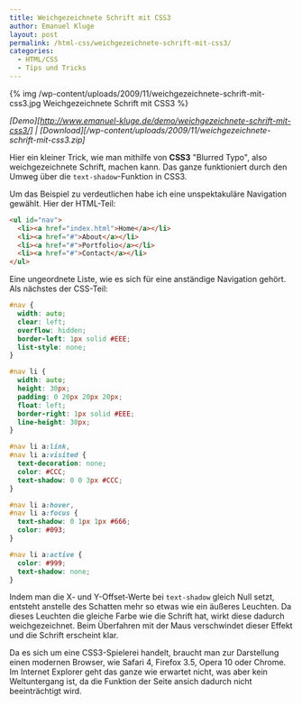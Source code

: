 ```yaml
---
title: Weichgezeichnete Schrift mit CSS3
author: Emanuel Kluge
layout: post
permalink: /html-css/weichgezeichnete-schrift-mit-css3/
categories:
  - HTML/CSS
  - Tips und Tricks
---
```


{% img /wp-content/uploads/2009/11/weichgezeichnete-schrift-mit-css3.jpg Weichgezeichnete Schrift mit CSS3 %}

*[Demo][http://www.emanuel-kluge.de/demo/weichgezeichnete-schrift-mit-css3/] | [Download][/wp-content/uploads/2009/11/weichgezeichnete-schrift-mit-css3.zip]*

Hier ein kleiner Trick, wie man mithilfe von **CSS3** "Blurred Typo", also weichgezeichnete Schrift, machen kann. Das ganze funktioniert durch den Umweg über die `text-shadow`-Funktion in CSS3.

Um das Beispiel zu verdeutlichen habe ich eine unspektakuläre Navigation gewählt. Hier der HTML-Teil:



```html
<ul id="nav">
  <li><a href="index.html">Home</a></li>
  <li><a href="#">About</a></li>
  <li><a href="#">Portfolio</a></li>
  <li><a href="#">Contact</a></li>
</ul>
```

Eine ungeordnete Liste, wie es sich für eine anständige Navigation gehört. Als nächstes der CSS-Teil:

```css
#nav {
  width: auto;
  clear: left;
  overflow: hidden;
  border-left: 1px solid #EEE;
  list-style: none;
}

#nav li {
  width: auto;
  height: 30px;
  padding: 0 20px 20px 20px;
  float: left;
  border-right: 1px solid #EEE;
  line-height: 30px;
}

#nav li a:link,
#nav li a:visited {
  text-decoration: none;
  color: #CCC;
  text-shadow: 0 0 3px #CCC;
}

#nav li a:hover,
#nav li a:focus {
  text-shadow: 0 1px 1px #666;
  color: #093;
}

#nav li a:active {
  color: #999;
  text-shadow: none;
}
```

Indem man die X- und Y-Offset-Werte bei `text-shadow` gleich Null setzt, entsteht anstelle des Schatten mehr so etwas wie ein äußeres Leuchten. Da dieses Leuchten die gleiche Farbe wie die Schrift hat, wirkt diese dadurch weichgezeichnet. Beim Überfahren mit der Maus verschwindet dieser Effekt und die Schrift erscheint klar.

Da es sich um eine CSS3-Spielerei handelt, braucht man zur Darstellung einen modernen Browser, wie Safari 4, Firefox 3.5, Opera 10 oder Chrome. Im Internet Explorer geht das ganze wie erwartet nicht, was aber kein Weltuntergang ist, da die Funktion der Seite ansich dadurch nicht beeinträchtigt wird.
